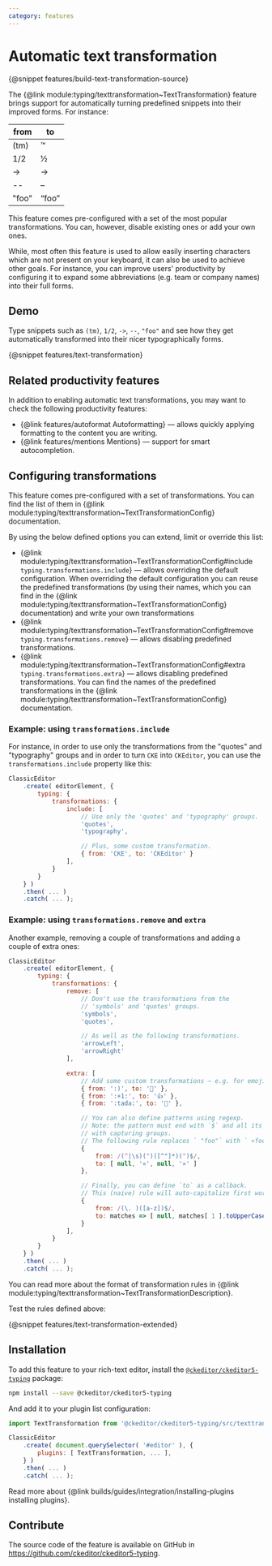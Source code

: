 ```yaml
---
category: features
---
```


# Automatic text transformation

{@snippet features/build-text-transformation-source}

The {@link module:typing/texttransformation~TextTransformation} feature brings support for automatically turning predefined snippets into their improved forms. For instance:

<table style="width: unset">
	<thead>
		<tr>
		<th>from</th>
		<th>to</th>
		</tr>
	</thead>
	<tbody>
		<tr>
			<td>(tm)</td>
			<td>™</td>
		</tr>
		<tr>
			<td>1/2</td>
			<td>½</td>
		</tr>
		<tr>
			<td>-&gt;</td>
			<td>→</td>
		</tr>
		<tr>
			<td>--</td>
			<td>–</td>
		</tr>
		<tr>
			<td>"foo"</td>
			<td>“foo”</td>
		</tr>
	</tbody>
</table>

This feature comes pre-configured with a set of the most popular transformations. You can, however, disable existing ones or add your own ones.

While, most often this feature is used to allow easily inserting characters which are not present on your keyboard, it can also be used to achieve other goals. For instance, you can improve users' productivity by configuring it to expand some abbreviations (e.g. team or company names) into their full forms.

## Demo

Type snippets such as `(tm)`, `1/2`, `->`, `--`, `"foo"` and see how they get automatically transformed into their nicer typographically forms.

{@snippet features/text-transformation}

## Related productivity features

In addition to enabling automatic text transformations, you may want to check the following productivity features:

* {@link features/autoformat Autoformatting} &mdash; allows quickly applying formatting to the content you are writing.
* {@link features/mentions Mentions} &mdash; support for smart autocompletion.

## Configuring transformations

This feature comes pre-configured with a set of transformations. You can find the list of them in {@link module:typing/texttransformation~TextTransformationConfig} documentation.

By using the below defined options you can extend, limit or override this list:

* {@link module:typing/texttransformation~TextTransformationConfig#include `typing.transformations.include`} &mdash; allows overriding the default configuration. When overriding the default configuration you can reuse the predefined transformations (by using their names, which you can find in the {@link module:typing/texttransformation~TextTransformationConfig} documentation) and write your own transformations
* {@link module:typing/texttransformation~TextTransformationConfig#remove `typing.transformations.remove`} &mdash; allows disabling predefined transformations.
* {@link module:typing/texttransformation~TextTransformationConfig#extra `typing.transformations.extra`} &mdash; allows disabling predefined transformations. You can find the names of the predefined transformations in the {@link module:typing/texttransformation~TextTransformationConfig} documentation.

### Example: using `transformations.include`

For instance, in order to use only the transformations from the "quotes" and "typography" groups and in order to turn `CKE` into `CKEditor`, you can use the `transformations.include` property like this:

```js
ClassicEditor
	.create( editorElement, {
		typing: {
			transformations: {
				include: [
					// Use only the 'quotes' and 'typography' groups.
					'quotes',
					'typography',

					// Plus, some custom transformation.
					{ from: 'CKE', to: 'CKEditor' }
				],
			}
		}
	} )
	.then( ... )
	.catch( ... );
```

### Example: using `transformations.remove` and `extra`

Another example, removing a couple of transformations and adding a couple of extra ones:

```js
ClassicEditor
	.create( editorElement, {
		typing: {
			transformations: {
				remove: [
					// Don't use the transformations from the
					// 'symbols' and 'quotes' groups.
					'symbols',
					'quotes',

					// As well as the following transformations.
					'arrowLeft',
					'arrowRight'
				],

				extra: [
					// Add some custom transformations – e.g. for emojis.
					{ from: ':)', to: '🙂' },
					{ from: ':+1:', to: '👍' },
					{ from: ':tada:', to: '🎉' },

					// You can also define patterns using regexp.
					// Note: the pattern must end with `$` and all its fragments must be wrapped
					// with capturing groups.
					// The following rule replaces ` "foo"` with ` «foo»`.
					{
						from: /(^|\s)(")([^"]*)(")$/,
						to: [ null, '«', null, '»' ]
					},

					// Finally, you can define `to` as a callback.
					// This (naive) rule will auto-capitalize first word after a period.
					{
						from: /(\. )([a-z])$/,
						to: matches => [ null, matches[ 1 ].toUpperCase() ]
					}
				],
			}
		}
	} )
	.then( ... )
	.catch( ... );
```

You can read more about the format of transformation rules in {@link module:typing/texttransformation~TextTransformationDescription}.

Test the rules defined above:

{@snippet features/text-transformation-extended}

## Installation

To add this feature to your rich-text editor, install the [`@ckeditor/ckeditor5-typing`](https://www.npmjs.com/package/@ckeditor/ckeditor5-typing) package:

```bash
npm install --save @ckeditor/ckeditor5-typing
```

And add it to your plugin list configuration:

```js
import TextTransformation from '@ckeditor/ckeditor5-typing/src/texttransformation';

ClassicEditor
	.create( document.querySelector( '#editor' ), {
		plugins: [ TextTransformation, ... ],
	} )
	.then( ... )
	.catch( ... );
```

<info-box info>
	Read more about {@link builds/guides/integration/installing-plugins installing plugins}.
</info-box>

## Contribute

The source code of the feature is available on GitHub in https://github.com/ckeditor/ckeditor5-typing.
